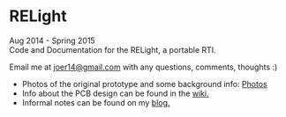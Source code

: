 RELight
============
Aug 2014 - Spring 2015  
Code and Documentation for the RELight, a portable RTI.

Email me at joer14@gmail.com with any questions, comments, thoughts :)  
* Photos of the original prototype and some background info: [Photos](https://imgur.com/a/AzWaE)  
* Info about the PCB design can be found in the [wiki.](https://github.com/joer14/Portable_RTI/wiki)  
* Informal notes can be found on my [blog.](https://joerowley.tumblr.com/tagged/relight)
